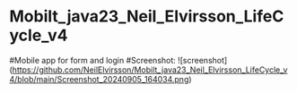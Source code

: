 # Mobilt_java23_Neil_Elvirsson_LifeCycle_v4

#Mobile app for form and login
#Screenshot: 
![screenshot] (https://github.com/NeilElvirsson/Mobilt_java23_Neil_Elvirsson_LifeCycle_v4/blob/main/Screenshot_20240905_164034.png)

